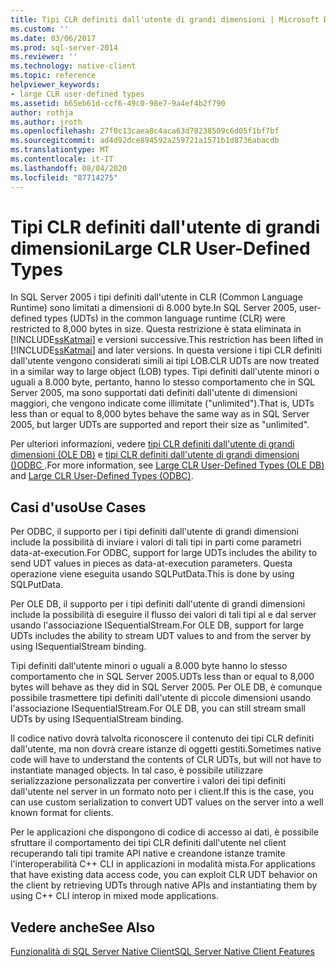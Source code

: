 ```yaml
---
title: Tipi CLR definiti dall'utente di grandi dimensioni | Microsoft Docs
ms.custom: ''
ms.date: 03/06/2017
ms.prod: sql-server-2014
ms.reviewer: ''
ms.technology: native-client
ms.topic: reference
helpviewer_keywords:
- large CLR user-defined types
ms.assetid: b65eb61d-ccf6-49c0-98e7-9a4ef4b2f790
author: rothja
ms.author: jroth
ms.openlocfilehash: 27f0c13caea8c4aca63d78238509c6d05f1bf7bf
ms.sourcegitcommit: ad4d92dce894592a259721a1571b1d8736abacdb
ms.translationtype: MT
ms.contentlocale: it-IT
ms.lasthandoff: 08/04/2020
ms.locfileid: "87714275"
---
```

# <a name="large-clr-user-defined-types"></a><span data-ttu-id="0def1-102">Tipi CLR definiti dall'utente di grandi dimensioni</span><span class="sxs-lookup"><span data-stu-id="0def1-102">Large CLR User-Defined Types</span></span>
  <span data-ttu-id="0def1-103">In SQL Server 2005 i tipi definiti dall'utente in CLR (Common Language Runtime) sono limitati a dimensioni di 8.000 byte.</span><span class="sxs-lookup"><span data-stu-id="0def1-103">In SQL Server 2005, user-defined types (UDTs) in the common language runtime (CLR) were restricted to 8,000 bytes in size.</span></span> <span data-ttu-id="0def1-104">Questa restrizione è stata eliminata in [!INCLUDE[ssKatmai](../../../includes/sskatmai-md.md)] e versioni successive.</span><span class="sxs-lookup"><span data-stu-id="0def1-104">This restriction has been lifted in [!INCLUDE[ssKatmai](../../../includes/sskatmai-md.md)] and later versions.</span></span> <span data-ttu-id="0def1-105">In questa versione i tipi CLR definiti dall'utente vengono considerati simili ai tipi LOB.</span><span class="sxs-lookup"><span data-stu-id="0def1-105">CLR UDTs are now treated in a similar way to large object (LOB) types.</span></span> <span data-ttu-id="0def1-106">Tipi definiti dall'utente minori o uguali a 8.000 byte, pertanto, hanno lo stesso comportamento che in SQL Server 2005, ma sono supportati dati definiti dall'utente di dimensioni maggiori, che vengono indicate come illimitate ("unlimited").</span><span class="sxs-lookup"><span data-stu-id="0def1-106">That is, UDTs less than or equal to 8,000 bytes behave the same way as in SQL Server 2005, but larger UDTs are supported and report their size as "unlimited".</span></span>  
  
 <span data-ttu-id="0def1-107">Per ulteriori informazioni, vedere [tipi CLR definiti dall'utente di grandi dimensioni &#40;OLE DB&#41;](../ole-db/large-clr-user-defined-types-ole-db.md) e [tipi CLR definiti dall'utente di grandi dimensioni &#40;&#41;ODBC ](../odbc/large-clr-user-defined-types-odbc.md).</span><span class="sxs-lookup"><span data-stu-id="0def1-107">For more information, see [Large CLR User-Defined Types &#40;OLE DB&#41;](../ole-db/large-clr-user-defined-types-ole-db.md) and [Large CLR User-Defined Types &#40;ODBC&#41;](../odbc/large-clr-user-defined-types-odbc.md).</span></span>  
  
## <a name="use-cases"></a><span data-ttu-id="0def1-108">Casi d'uso</span><span class="sxs-lookup"><span data-stu-id="0def1-108">Use Cases</span></span>  
 <span data-ttu-id="0def1-109">Per ODBC, il supporto per i tipi definiti dall'utente di grandi dimensioni include la possibilità di inviare i valori di tali tipi in parti come parametri data-at-execution.</span><span class="sxs-lookup"><span data-stu-id="0def1-109">For ODBC, support for large UDTs includes the ability to send UDT values in pieces as data-at-execution parameters.</span></span> <span data-ttu-id="0def1-110">Questa operazione viene eseguita usando SQLPutData.</span><span class="sxs-lookup"><span data-stu-id="0def1-110">This is done by using SQLPutData.</span></span>  
  
 <span data-ttu-id="0def1-111">Per OLE DB, il supporto per i tipi definiti dall'utente di grandi dimensioni include la possibilità di eseguire il flusso dei valori di tali tipi al e dal server usando l'associazione ISequentialStream.</span><span class="sxs-lookup"><span data-stu-id="0def1-111">For OLE DB, support for large UDTs includes the ability to stream UDT values to and from the server by using ISequentialStream binding.</span></span>  
  
 <span data-ttu-id="0def1-112">Tipi definiti dall'utente minori o uguali a 8.000 byte hanno lo stesso comportamento che in SQL Server 2005.</span><span class="sxs-lookup"><span data-stu-id="0def1-112">UDTs less than or equal to 8,000 bytes will behave as they did in SQL Server 2005.</span></span> <span data-ttu-id="0def1-113">Per OLE DB, è comunque possibile trasmettere tipi definiti dall'utente di piccole dimensioni usando l'associazione ISequentialStream.</span><span class="sxs-lookup"><span data-stu-id="0def1-113">For OLE DB, you can still stream small UDTs by using ISequentialStream binding.</span></span>  
  
 <span data-ttu-id="0def1-114">Il codice nativo dovrà talvolta riconoscere il contenuto dei tipi CLR definiti dall'utente, ma non dovrà creare istanze di oggetti gestiti.</span><span class="sxs-lookup"><span data-stu-id="0def1-114">Sometimes native code will have to understand the contents of CLR UDTs, but will not have to instantiate managed objects.</span></span> <span data-ttu-id="0def1-115">In tal caso, è possibile utilizzare serializzazione personalizzata per convertire i valori dei tipi definiti dall'utente nel server in un formato noto per i client.</span><span class="sxs-lookup"><span data-stu-id="0def1-115">If this is the case, you can use custom serialization to convert UDT values on the server into a well known format for clients.</span></span>  
  
 <span data-ttu-id="0def1-116">Per le applicazioni che dispongono di codice di accesso ai dati, è possibile sfruttare il comportamento dei tipi CLR definiti dall'utente nel client recuperando tali tipi tramite API native e creandone istanze tramite l'interoperabilità C++ CLI in applicazioni in modalità mista.</span><span class="sxs-lookup"><span data-stu-id="0def1-116">For applications that have existing data access code, you can exploit CLR UDT behavior on the client by retrieving UDTs through native APIs and instantiating them by using C++ CLI interop in mixed mode applications.</span></span>  
  
## <a name="see-also"></a><span data-ttu-id="0def1-117">Vedere anche</span><span class="sxs-lookup"><span data-stu-id="0def1-117">See Also</span></span>  
 [<span data-ttu-id="0def1-118">Funzionalità di SQL Server Native Client</span><span class="sxs-lookup"><span data-stu-id="0def1-118">SQL Server Native Client Features</span></span>](sql-server-native-client-features.md)  
  
  
